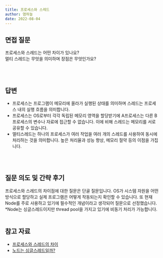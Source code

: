 ```yaml
---
title: 프로세스와 스레드
author: 염하늘
date: 2022-08-04
---
```


## 면접 질문

프로세스와 스레드는 어떤 차이가 있나요?<br/>
멀티 스레드는 무엇을 의미하며 장점은 무엇인가요?

<br>
<br />

## 답변

* 프로세스는 프로그램이 메모리에 올라가 실행된 상태를 의미하며
스레드는 프로세스 내의 실행 흐름을 의미합니다.<br/>
* 프로세스는 OS로부터 각각 독립된 메모리 영역을 할당받기에 A프로세스는 다른 B프로세스의 변수나 자료에 접근할 수 없습니다. 이에 비해 스레드는 메모리를 서로 공유할 수 있습니다.<br/>
* 멀티스레드는 하나의 프로세스가 여러 작업을 여러 개의 스레드를 사용하여 동시에 처리하는 것을 의미합니다. 높은 처리율과 성능 향상, 메모리 절약 등의 이점을 가집니다.

<br>
<br />

## 질문 의도 및 간략 후기

프로세스와 스레드의 차이점에 대한 질문은 단골 질문입니다.
OS가 시스템 자원을 어떤 방식으로 할당하고 실제 프로그램은 어떻게 작동되는지 확인할 수 있습니다. 또 현재 Node를 주로 사용하고 있기에 필수적인 개념이라고 생각되어 질문으로 선정했습니다. *Node는 싱글스레드이지만 thread pool을 가지고 있기에 비동기 처리가 가능합니다.
<br>
<br />

## 참고 자료

* [프로세스와 스레드의 차이 ](https://velog.io/@raejoonee/%ED%94%84%EB%A1%9C%EC%84%B8%EC%8A%A4%EC%99%80-%EC%8A%A4%EB%A0%88%EB%93%9C%EC%9D%98-%EC%B0%A8%EC%9D%B4)<br/>
* [노드는 싱글스레드일까?](https://velog.io/@kaitlin_k/node.js%EB%8A%94-single-thread%EC%9D%BC%EA%B9%8C)
